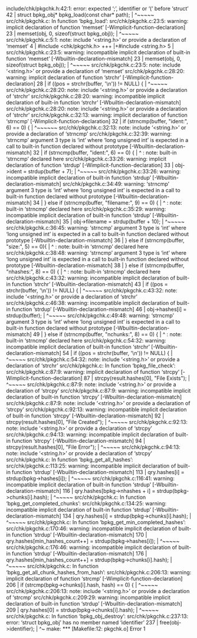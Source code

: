 include/chk/pkgchk.h:42:1: error: expected ‘;’, identifier or ‘(’ before ‘struct’
   42 | struct bpkg_obj* bpkg_load(const char* path);
      | ^~~~~~
src/chk/pkgchk.c: In function ‘bpkg_load’:
src/chk/pkgchk.c:23:5: warning: implicit declaration of function ‘memset’ [-Wimplicit-function-declaration]
   23 |     memset(obj, 0, sizeof(struct bpkg_obj));
      |     ^~~~~~
src/chk/pkgchk.c:5:1: note: include ‘<string.h>’ or provide a declaration of ‘memset’
    4 | #include <chk/pkgchk.h>
  +++ |+#include <string.h>
    5 | 
src/chk/pkgchk.c:23:5: warning: incompatible implicit declaration of built-in function ‘memset’ [-Wbuiltin-declaration-mismatch]
   23 |     memset(obj, 0, sizeof(struct bpkg_obj));
      |     ^~~~~~
src/chk/pkgchk.c:23:5: note: include ‘<string.h>’ or provide a declaration of ‘memset’
src/chk/pkgchk.c:28:20: warning: implicit declaration of function ‘strchr’ [-Wimplicit-function-declaration]
   28 |         if ((pos = strchr(buffer, '\n')) != NULL) {
      |                    ^~~~~~
src/chk/pkgchk.c:28:20: note: include ‘<string.h>’ or provide a declaration of ‘strchr’
src/chk/pkgchk.c:28:20: warning: incompatible implicit declaration of built-in function ‘strchr’ [-Wbuiltin-declaration-mismatch]
src/chk/pkgchk.c:28:20: note: include ‘<string.h>’ or provide a declaration of ‘strchr’
src/chk/pkgchk.c:32:13: warning: implicit declaration of function ‘strncmp’ [-Wimplicit-function-declaration]
   32 |         if (strncmp(buffer, "ident:", 6) == 0) {
      |             ^~~~~~~
src/chk/pkgchk.c:32:13: note: include ‘<string.h>’ or provide a declaration of ‘strncmp’
src/chk/pkgchk.c:32:39: warning: ‘strncmp’ argument 3 type is ‘int’ where ‘long unsigned int’ is expected in a call to built-in function declared without prototype [-Wbuiltin-declaration-mismatch]
   32 |         if (strncmp(buffer, "ident:", 6) == 0) {
      |                                       ^
<built-in>: note: built-in ‘strncmp’ declared here
src/chk/pkgchk.c:33:26: warning: implicit declaration of function ‘strdup’ [-Wimplicit-function-declaration]
   33 |             obj->ident = strdup(buffer + 7);
      |                          ^~~~~~
src/chk/pkgchk.c:33:26: warning: incompatible implicit declaration of built-in function ‘strdup’ [-Wbuiltin-declaration-mismatch]
src/chk/pkgchk.c:34:49: warning: ‘strncmp’ argument 3 type is ‘int’ where ‘long unsigned int’ is expected in a call to built-in function declared without prototype [-Wbuiltin-declaration-mismatch]
   34 |         } else if (strncmp(buffer, "filename:", 9) == 0) {
      |                                                 ^
<built-in>: note: built-in ‘strncmp’ declared here
src/chk/pkgchk.c:35:29: warning: incompatible implicit declaration of built-in function ‘strdup’ [-Wbuiltin-declaration-mismatch]
   35 |             obj->filename = strdup(buffer + 10);
      |                             ^~~~~~
src/chk/pkgchk.c:36:45: warning: ‘strncmp’ argument 3 type is ‘int’ where ‘long unsigned int’ is expected in a call to built-in function declared without prototype [-Wbuiltin-declaration-mismatch]
   36 |         } else if (strncmp(buffer, "size:", 5) == 0){
      |                                             ^
<built-in>: note: built-in ‘strncmp’ declared here
src/chk/pkgchk.c:38:48: warning: ‘strncmp’ argument 3 type is ‘int’ where ‘long unsigned int’ is expected in a call to built-in function declared without prototype [-Wbuiltin-declaration-mismatch]
   38 |         } else if (strncmp(buffer, "nhashes:", 8) == 0) {
      |                                                ^
<built-in>: note: built-in ‘strncmp’ declared here
src/chk/pkgchk.c:43:32: warning: incompatible implicit declaration of built-in function ‘strchr’ [-Wbuiltin-declaration-mismatch]
   43 |                     if ((pos = strchr(buffer, '\n')) != NULL) {
      |                                ^~~~~~
src/chk/pkgchk.c:43:32: note: include ‘<string.h>’ or provide a declaration of ‘strchr’
src/chk/pkgchk.c:46:38: warning: incompatible implicit declaration of built-in function ‘strdup’ [-Wbuiltin-declaration-mismatch]
   46 |                     obj->hashes[i] = strdup(buffer);
      |                                      ^~~~~~
src/chk/pkgchk.c:49:48: warning: ‘strncmp’ argument 3 type is ‘int’ where ‘long unsigned int’ is expected in a call to built-in function declared without prototype [-Wbuiltin-declaration-mismatch]
   49 |         } else if (strncmp(buffer, "nchunks:", 8) == 0) {
      |                                                ^
<built-in>: note: built-in ‘strncmp’ declared here
src/chk/pkgchk.c:54:32: warning: incompatible implicit declaration of built-in function ‘strchr’ [-Wbuiltin-declaration-mismatch]
   54 |                     if ((pos = strchr(buffer, '\n')) != NULL) {
      |                                ^~~~~~
src/chk/pkgchk.c:54:32: note: include ‘<string.h>’ or provide a declaration of ‘strchr’
src/chk/pkgchk.c: In function ‘bpkg_file_check’:
src/chk/pkgchk.c:87:9: warning: implicit declaration of function ‘strcpy’ [-Wimplicit-function-declaration]
   87 |         strcpy(result.hashes[0], "File Exists");
      |         ^~~~~~
src/chk/pkgchk.c:87:9: note: include ‘<string.h>’ or provide a declaration of ‘strcpy’
src/chk/pkgchk.c:87:9: warning: incompatible implicit declaration of built-in function ‘strcpy’ [-Wbuiltin-declaration-mismatch]
src/chk/pkgchk.c:87:9: note: include ‘<string.h>’ or provide a declaration of ‘strcpy’
src/chk/pkgchk.c:92:13: warning: incompatible implicit declaration of built-in function ‘strcpy’ [-Wbuiltin-declaration-mismatch]
   92 |             strcpy(result.hashes[0], "File Created");
      |             ^~~~~~
src/chk/pkgchk.c:92:13: note: include ‘<string.h>’ or provide a declaration of ‘strcpy’
src/chk/pkgchk.c:94:13: warning: incompatible implicit declaration of built-in function ‘strcpy’ [-Wbuiltin-declaration-mismatch]
   94 |             strcpy(result.hashes[0], "File Error");
      |             ^~~~~~
src/chk/pkgchk.c:94:13: note: include ‘<string.h>’ or provide a declaration of ‘strcpy’
src/chk/pkgchk.c: In function ‘bpkg_get_all_hashes’:
src/chk/pkgchk.c:113:25: warning: incompatible implicit declaration of built-in function ‘strdup’ [-Wbuiltin-declaration-mismatch]
  113 |         qry.hashes[i] = strdup(bpkg->hashes[i]);
      |                         ^~~~~~
src/chk/pkgchk.c:116:41: warning: incompatible implicit declaration of built-in function ‘strdup’ [-Wbuiltin-declaration-mismatch]
  116 |         qry.hashes[bpkg->nhashes + i] = strdup(bpkg->chunks[i].hash);
      |                                         ^~~~~~
src/chk/pkgchk.c: In function ‘bpkg_get_completed_chunks’:
src/chk/pkgchk.c:134:25: warning: incompatible implicit declaration of built-in function ‘strdup’ [-Wbuiltin-declaration-mismatch]
  134 |         qry.hashes[i] = strdup(bpkg->chunks[i].hash);
      |                         ^~~~~~
src/chk/pkgchk.c: In function ‘bpkg_get_min_completed_hashes’:
src/chk/pkgchk.c:170:46: warning: incompatible implicit declaration of built-in function ‘strdup’ [-Wbuiltin-declaration-mismatch]
  170 |             qry.hashes[min_hashes_count++] = strdup(bpkg->hashes[i]);
      |                                              ^~~~~~
src/chk/pkgchk.c:176:46: warning: incompatible implicit declaration of built-in function ‘strdup’ [-Wbuiltin-declaration-mismatch]
  176 |             qry.hashes[min_hashes_count++] = strdup(bpkg->chunks[i].hash);
      |                                              ^~~~~~
src/chk/pkgchk.c: In function ‘bpkg_get_all_chunk_hashes_from_hash’:
src/chk/pkgchk.c:206:13: warning: implicit declaration of function ‘strcmp’ [-Wimplicit-function-declaration]
  206 |         if (strcmp(bpkg->chunks[i].hash, hash) == 0) {
      |             ^~~~~~
src/chk/pkgchk.c:206:13: note: include ‘<string.h>’ or provide a declaration of ‘strcmp’
src/chk/pkgchk.c:209:29: warning: incompatible implicit declaration of built-in function ‘strdup’ [-Wbuiltin-declaration-mismatch]
  209 |             qry.hashes[0] = strdup(bpkg->chunks[i].hash);
      |                             ^~~~~~
src/chk/pkgchk.c: In function ‘bpkg_obj_destroy’:
src/chk/pkgchk.c:237:13: error: ‘struct bpkg_obj’ has no member named ‘identifier’
  237 |     free(obj->identifier);
      |             ^~
make: *** [Makefile:12: pkgchk.o] Error 1

